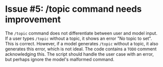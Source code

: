 # Issue #5: /topic command needs improvement

The `/topic` command does not differentiate between user and model input. If a user types `/topic` without a topic, it shows an error "No topic to set". This is correct. However, if a model generates `/topic` without a topic, it also generates this error, which is not ideal. The code contains a `TODO` comment acknowledging this. The script should handle the user case with an error, but perhaps ignore the model's malformed command.
